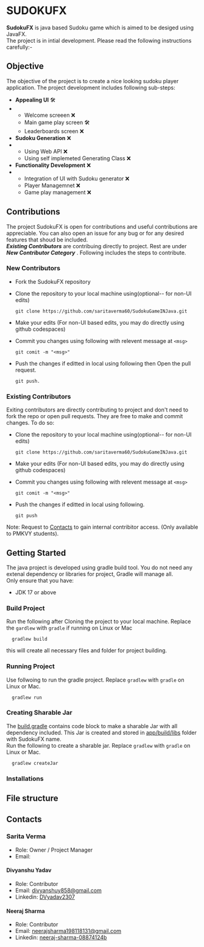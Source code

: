 # SUDOKUFX
**SudokuFX** is java based Sudoku game which is aimed to be desiged using JavaFX.<br>
The project is in intial development. Please read the following instructions carefully:-

## Objective
<!--Create objective of the project -->
The objective of the project is to create a nice looking sudoku player application. The project development includes following sub-steps:
- **Appealing UI** 🛠
- - Welcome screeen ❌
  - Main game play screen 🛠<!-- include main play UI, username popup, play/pause/restart popup-->
  - Leaderboards screen ❌
- **Sudoku Generation** ❌
- - Using Web API ❌
  - Using self implemeted Generating Class ❌
- **Functionality Development** ❌
- - Integration of UI with Sudoku generator ❌
  - Player Managemnet ❌<!-- allow player name, highscore/leaderboards(implement using JDBC) etc. features-->
  - Game play management ❌<!-- allow restart, configure game difficulty and time of game play-->
  

## Contributions

The project SudokuFX is open for contributions and useful contributions are appreciable. You can also open an issue for any bug or for any desired features that shoud be included.
<br>
***Existing Contributors*** are contribuing directly to project. Rest are under ***New Contributor Category*** . Following includes the steps to contribute.

### New Contributors

- Fork the SudokuFX repository

- Clone the repository to your local machine using(optional-- for non-UI edits)

      git clone https://github.com/saritaverma60/SudokuGameINJava.git

- Make your edits (For non-UI based edits, you may do directly using github codespaces)

- Commit you changes using following with relevent message at `<msg>`

      git comit -m "<msg>"

- Push the changes if editted in local using following then Open the pull request.

      git push.

### Existing Contributors
Exiting contributors are directly contributing to project and don't need to fork the repo or open pull requests. They are free to make and commit changes. To do so:

- Clone the repository to your local machine using(optional-- for non-UI edits)

      git clone https://github.com/saritaverma60/SudokuGameINJava.git

- Make your edits (For non-UI based edits, you may do directly using github codespaces)

- Commit you changes using following with relevent message at `<msg>`

      git comit -m "<msg>"

- Push the changes if editted in local using following.

      git push

Note: Request to [Contacts](#contacts) to gain internal contribitor access. (Only available to PMKVY students).

## Getting Started
The java project is developed using gradle build tool. You do not need any extenal dependency or libraries for project, Gradle will manage all.<br>
Only ensure that you have:
- JDK 17 or above

### Build Project
Run the following after Cloning the project to your local machine. Replace the `gardlew` with `gradle` if running on Linux or Mac

      gradlew build 

this will create all necessary files and folder for project building.

### Running Project

Use follwoing to run the gradle project. Replace `gradlew` with `gradle` on Linux or Mac.

      gradlew run

### Creating Sharable Jar
The [build.gradle](app/build.gradle) contains code block to make a sharable Jar with all dependency included. This Jar is created and stored in [app/build/libs](app/build/libs) folder with SudokuFX name. <br>
Run the following to create a sharable jar. Replace `gradlew` with `gradle` on Linux or Mac.


      gradlew createJar

### Installations
<!-- Add installation steps and documenations after first game realese -->

## File structure
<!--Explain what each file is for with liks to the file-->

## Contacts
<!--add contributor/owners' contacts-->
### Sarita Verma
- Role: Owner / Project Manager
- Email:
  
#### Divyanshu Yadav
- Role: Contributor
- Email: [divyanshuy858@gmail.com](mailto:divyanshuy858@gmail.com)
- Linkedin: [DVyadav2307](https://www.linkedin.com/in/dvyadav2307)

#### Neeraj Sharma
- Role: Contributor
- Email: [neerajsharma198118131@gmail.com](mailto:neerajsharma198118131@gmail.com)
- Linkedin: [neeraj-sharma-08874124b](https://www.linkedin.com/in/neeraj-sharma-08874124b?utm_source=share&utm_campaign=share_via&utm_content=profile&utm_medium=android_app)
